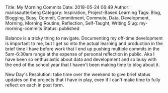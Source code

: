 Title: My Morning Commits
Date: 2018-05-24 06:49
Author: marissautterberg
Category: Inspiration, Project-Based Learning
Tags: Blog, Blogging, Busy, Commit, Commitment, Commute, Data, Development, Morning, Morning Routine, Reflection, Self-Taught, Writing
Slug: my-morning-commits
Status: published

Balance is a tricky thing to navigate. Documenting my off-time
development is important to me, but I get so into the actual learning
and production in the brief time I have before work that I end up
pushing multiple commits in the 5am-6:30am range at the expense of
personal reflection in public. Aka I have been so enthusiastic about
data and development and so busy with the end of the school year that I
haven't been making time to blog about it.

New Day's Resolution: take time over the weekend to give brief status
updates on the projects that I have in play, even if I can't make time
to fully reflect on each in post form.
